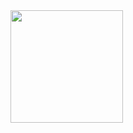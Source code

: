 
<div>
    <img height="180em" src="https://github-readme-status.vercel.app/api?username=GuilhermeSantos01&show_icons=true&theme=dark&include_all_commits=true&count_private=true"> 
    <img height="180em" src="
<div>
